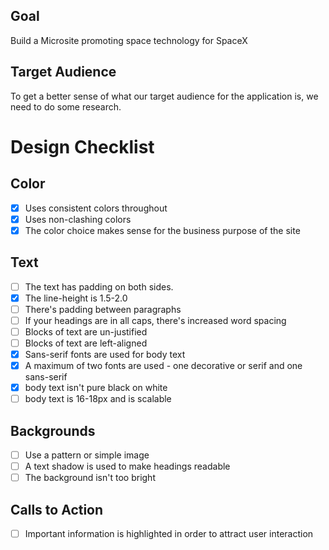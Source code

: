## Goal
Build a Microsite promoting space technology for SpaceX

## Target Audience

To get a better sense of what our target audience for the application is, we need to do some research.

# Design Checklist
## Color

- [X] Uses consistent colors throughout
- [x] Uses non-clashing colors
- [x] The color choice makes sense for the business purpose of the site

## Text

- [ ] The text has padding on both sides.
- [x] The line-height is 1.5-2.0
- [ ] There's padding between paragraphs
- [ ] If your headings are in all caps, there's increased word spacing
- [ ] Blocks of text are un-justified
- [ ] Blocks of text are left-aligned
- [x] Sans-serif fonts are used for body text
- [x] A maximum of two fonts are used - one decorative or serif and one sans-serif
- [x] body text isn't pure black on white
- [ ] body text is 16-18px and is scalable

## Backgrounds

- [ ] Use a pattern or simple image
- [ ] A text shadow is used to make headings readable
- [ ] The background isn't too bright

## Calls to Action

- [ ] Important information is highlighted in order to attract user interaction

